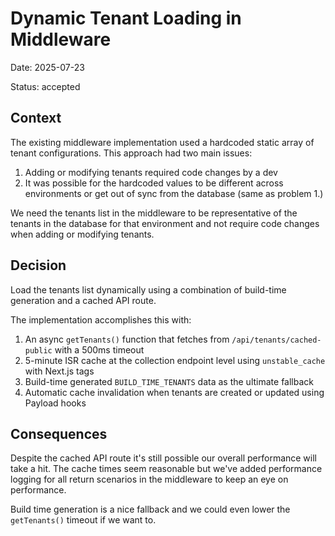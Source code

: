 # Dynamic Tenant Loading in Middleware

Date: 2025-07-23

Status: accepted

## Context

The existing middleware implementation used a hardcoded static array of tenant configurations. This approach had two main issues:

1. Adding or modifying tenants required code changes by a dev
2. It was possible for the hardcoded values to be different across environments or get out of sync from the database (same as problem 1.)

We need the tenants list in the middleware to be representative of the tenants in the database for that environment and not require code changes when adding or modifying tenants.

## Decision

Load the tenants list dynamically using a combination of build-time generation and a cached API route.

The implementation accomplishes this with:

1. An async `getTenants()` function that fetches from `/api/tenants/cached-public` with a 500ms timeout
2. 5-minute ISR cache at the collection endpoint level using `unstable_cache` with Next.js tags
3. Build-time generated `BUILD_TIME_TENANTS` data as the ultimate fallback
4. Automatic cache invalidation when tenants are created or updated using Payload hooks

## Consequences

Despite the cached API route it's still possible our overall performance will take a hit. The cache times seem reasonable but we've added performance logging for all return scenarios in the middleware to keep an eye on performance.

Build time generation is a nice fallback and we could even lower the `getTenants()` timeout if we want to.
